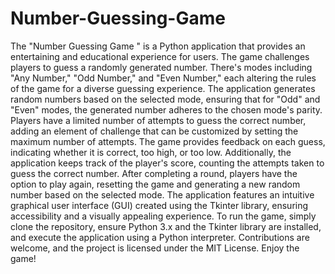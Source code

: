 # Number-Guessing-Game


The "Number Guessing Game " is a Python application that provides an entertaining and educational experience for users. The game challenges players to guess a randomly generated number. There's modes including "Any Number," "Odd Number," and "Even Number," each altering the rules of the game for a diverse guessing experience. The application generates random numbers based on the selected mode, ensuring that for "Odd" and "Even" modes, the generated number adheres to the chosen mode's parity. Players have a limited number of attempts to guess the correct number, adding an element of challenge that can be customized by setting the maximum number of attempts. The game provides feedback on each guess, indicating whether it is correct, too high, or too low. Additionally, the application keeps track of the player's score, counting the attempts taken to guess the correct number. After completing a round, players have the option to play again, resetting the game and generating a new random number based on the selected mode. The application features an intuitive graphical user interface (GUI) created using the Tkinter library, ensuring accessibility and a visually appealing experience. To run the game, simply clone the repository, ensure Python 3.x and the Tkinter library are installed, and execute the application using a Python interpreter. Contributions are welcome, and the project is licensed under the MIT License. Enjoy the game!

